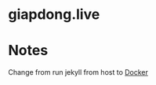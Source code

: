 # giapdong.live

# Notes

Change from run jekyll from host to [Docker](https://ddewaele.github.io/running-jekyll-in-docker/)